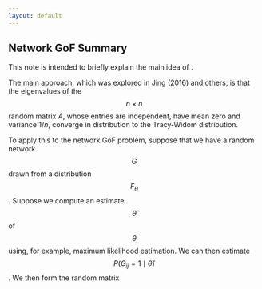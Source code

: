 ```yaml
---
layout: default
---
```


## Network GoF Summary

This note is intended to briefly explain the main idea of .   

The main approach, which was explored in Jing (2016) and others, is that the eigenvalues of the $$n \times n$$ random matrix $A$, whose entries are independent, have mean zero and variance $1/n$, converge in distribution to the Tracy-Widom distribution. 

To apply this to the network GoF problem, suppose that we have a random network $$G$$ drawn from a distribution $$F_\theta$$. Suppose we compute an estimate $$\hat \theta$$ of $$\theta$$ using, for example, maximum likelihood estimation. We can then estimate $$P(G_{ij} = 1 \mid \hat \theta)$$. We then form the random matrix 








